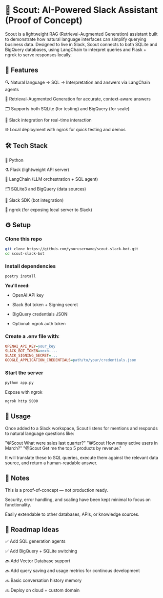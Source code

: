 # 🔭 Scout: AI-Powered Slack Assistant (Proof of Concept)
Scout is a lightweight RAG (Retrieval-Augmented Generation) assistant built to demonstrate how natural language interfaces can simplify querying business data. Designed to live in Slack, Scout connects to both SQLite and BigQuery databases, using LangChain to interpret queries and Flask + ngrok to serve responses locally.

## 🚀 Features
🔍 Natural language -> SQL -> Interpretation and answers via LangChain agents

🧠 Retrieval-Augmented Generation for accurate, context-aware answers

🗂️ Supports both SQLite (for testing) and BigQuery (for scale)

🤝 Slack integration for real-time interaction

🌐 Local deployment with ngrok for quick testing and demos

## 🛠️ Tech Stack
🐍 Python

⚗️ Flask (lightweight API server)

🔗 LangChain (LLM orchestration + SQL agent)

🗂️ SQLite3 and BigQuery (data sources)

🤖 Slack SDK (bot integration)

📡 ngrok (for exposing local server to Slack)

## ⚙️ Setup
### Clone this repo

```bash
git clone https://github.com/yourusername/scout-slack-bot.git
cd scout-slack-bot
```
### Install dependencies

```bash
poetry install
```
**You'll need:**

- OpenAI API key

- Slack Bot token + Signing secret

- BigQuery credentials JSON

- Optional: ngrok auth token

### Create a .env file with:

```ini
OPENAI_API_KEY=your_key
SLACK_BOT_TOKEN=xoxb-...
SLACK_SIGNING_SECRET=...
GOOGLE_APPLICATION_CREDENTIALS=path/to/your/credentials.json
```

### Start the server

```bash
python app.py
```
Expose with ngrok

```bash
ngrok http 5000
```

## 💬 Usage
Once added to a Slack workspace, Scout listens for mentions and responds to natural language questions like:

"@Scout What were sales last quarter?"
"@Scout How many active users in March?"
"@Scout Get me the top 5 products by revenue."

It will translate these to SQL queries, execute them against the relevant data source, and return a human-readable answer.

## 📌 Notes
This is a proof-of-concept — not production ready.

Security, error handling, and scaling have been kept minimal to focus on functionality.

Easily extendable to other databases, APIs, or knowledge sources.

## 🧭 Roadmap Ideas
✅ Add SQL generation agents

✅ Add BigQuery + SQLite switching

🔜 Add Vector Database support 

🔜 Add query saving and usage metrics for continous development 

🔜 Basic conversation history memory

🔜 Deploy on cloud + custom domain
